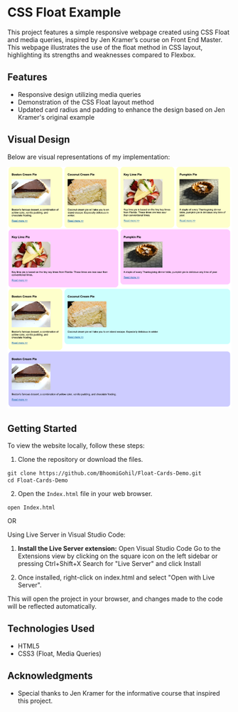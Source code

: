 # CSS Float Example

This project features a simple responsive webpage created using CSS Float and media queries, inspired by Jen Kramer’s course on Front End Master. This webpage illustrates the use of the float method in CSS layout, highlighting its strengths and weaknesses compared to Flexbox.

## Features

- Responsive design utilizing media queries
- Demonstration of the CSS Float layout method
- Updated card radius and padding to enhance the design based on Jen Kramer's original example

## Visual Design

Below are visual representations of my implementation:

![My Webpage](Mine.png)

## Getting Started

To view the website locally, follow these steps:

1. Clone the repository or download the files.

```
git clone https://github.com/BhoomiGohil/Float-Cards-Demo.git
cd Float-Cards-Demo
```

2. Open the `Index.html` file in your web browser.

```
open Index.html
```

OR

Using Live Server in Visual Studio Code:

1. **Install the Live Server extension:**
   Open Visual Studio Code Go to the Extensions view by clicking on the square icon on the left sidebar or pressing Ctrl+Shift+X Search for "Live Server" and click Install

2. Once installed, right-click on index.html and select "Open with Live Server".

This will open the project in your browser, and changes made to the code will be reflected automatically.

## Technologies Used

- HTML5
- CSS3 (Float, Media Queries)

## Acknowledgments

- Special thanks to Jen Kramer for the informative course that inspired this project.
